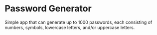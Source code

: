 # Password Generator

Simple app that can generate up to 1000 passwords, each consisting of numbers, symbols, lowercase letters, and/or uppercase letters.
